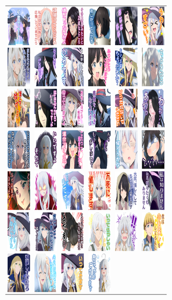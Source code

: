 <table border="0">
  <tr>
    <td align="center">
      <img src="../../image/Majotabi/Majotabi_1.png" height="120" width="120" />
    </td>
    <td align="center">
      <img src="../../image/Majotabi/Majotabi_10.png" height="120" width="120" />
    </td>
    <td align="center">
      <img src="../../image/Majotabi/Majotabi_11.png" height="120" width="120" />
    </td>
    <td align="center">
      <img src="../../image/Majotabi/Majotabi_12.png" height="120" width="120" />
    </td>
    <td align="center">
      <img src="../../image/Majotabi/Majotabi_13.png" height="120" width="120" />
    </td>
    <td align="center">
      <img src="../../image/Majotabi/Majotabi_14.png" height="120" width="120" />
    </td>
  </tr>
  <tr>
    <td align="center">
      <img src="../../image/Majotabi/Majotabi_15.png" height="120" width="120" />
    </td>
    <td align="center">
      <img src="../../image/Majotabi/Majotabi_16.png" height="120" width="120" />
    </td>
    <td align="center">
      <img src="../../image/Majotabi/Majotabi_17.png" height="120" width="120" />
    </td>
    <td align="center">
      <img src="../../image/Majotabi/Majotabi_18.png" height="120" width="120" />
    </td>
    <td align="center">
      <img src="../../image/Majotabi/Majotabi_19.png" height="120" width="120" />
    </td>
    <td align="center">
      <img src="../../image/Majotabi/Majotabi_2.png" height="120" width="120" />
    </td>
  </tr>
  <tr>
    <td align="center">
      <img src="../../image/Majotabi/Majotabi_20.png" height="120" width="120" />
    </td>
    <td align="center">
      <img src="../../image/Majotabi/Majotabi_21.png" height="120" width="120" />
    </td>
    <td align="center">
      <img src="../../image/Majotabi/Majotabi_22.png" height="120" width="120" />
    </td>
    <td align="center">
      <img src="../../image/Majotabi/Majotabi_23.png" height="120" width="120" />
    </td>
    <td align="center">
      <img src="../../image/Majotabi/Majotabi_24.png" height="120" width="120" />
    </td>
    <td align="center">
      <img src="../../image/Majotabi/Majotabi_25.png" height="120" width="120" />
    </td>
  </tr>
  <tr>
    <td align="center">
      <img src="../../image/Majotabi/Majotabi_26.png" height="120" width="120" />
    </td>
    <td align="center">
      <img src="../../image/Majotabi/Majotabi_27.png" height="120" width="120" />
    </td>
    <td align="center">
      <img src="../../image/Majotabi/Majotabi_28.png" height="120" width="120" />
    </td>
    <td align="center">
      <img src="../../image/Majotabi/Majotabi_29.png" height="120" width="120" />
    </td>
    <td align="center">
      <img src="../../image/Majotabi/Majotabi_3.png" height="120" width="120" />
    </td>
    <td align="center">
      <img src="../../image/Majotabi/Majotabi_30.png" height="120" width="120" />
    </td>
  </tr>
  <tr>
    <td align="center">
      <img src="../../image/Majotabi/Majotabi_31.png" height="120" width="120" />
    </td>
    <td align="center">
      <img src="../../image/Majotabi/Majotabi_32.png" height="120" width="120" />
    </td>
    <td align="center">
      <img src="../../image/Majotabi/Majotabi_33.png" height="120" width="120" />
    </td>
    <td align="center">
      <img src="../../image/Majotabi/Majotabi_34.png" height="120" width="120" />
    </td>
    <td align="center">
      <img src="../../image/Majotabi/Majotabi_35.png" height="120" width="120" />
    </td>
    <td align="center">
      <img src="../../image/Majotabi/Majotabi_36.png" height="120" width="120" />
    </td>
  </tr>
  <tr>
    <td align="center">
      <img src="../../image/Majotabi/Majotabi_37.png" height="120" width="120" />
    </td>
    <td align="center">
      <img src="../../image/Majotabi/Majotabi_38.png" height="120" width="120" />
    </td>
    <td align="center">
      <img src="../../image/Majotabi/Majotabi_39.png" height="120" width="120" />
    </td>
    <td align="center">
      <img src="../../image/Majotabi/Majotabi_4.png" height="120" width="120" />
    </td>
    <td align="center">
      <img src="../../image/Majotabi/Majotabi_40.png" height="120" width="120" />
    </td>
    <td align="center">
      <img src="../../image/Majotabi/Majotabi_5.png" height="120" width="120" />
    </td>
  </tr>
  <tr>
    <td align="center">
      <img src="../../image/Majotabi/Majotabi_6.png" height="120" width="120" />
    </td>
    <td align="center">
      <img src="../../image/Majotabi/Majotabi_7.png" height="120" width="120" />
    </td>
    <td align="center">
      <img src="../../image/Majotabi/Majotabi_8.png" height="120" width="120" />
    </td>
    <td align="center">
      <img src="../../image/Majotabi/Majotabi_9.png" height="120" width="120" />
    </td>
  </tr>
</table>
